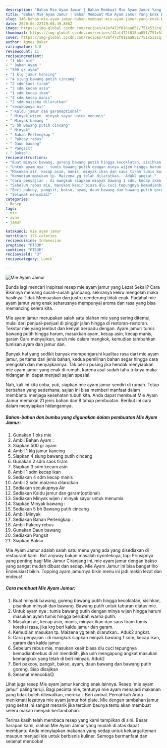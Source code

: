 ```yaml
---
description: "Bahan Mie Ayam Jamur | Bahan Membuat Mie Ayam Jamur Yang Enak Banget"
title: "Bahan Mie Ayam Jamur | Bahan Membuat Mie Ayam Jamur Yang Enak Banget"
slug: 346-bahan-mie-ayam-jamur-bahan-membuat-mie-ayam-jamur-yang-enak-banget
date: 2020-06-22T19:08:49.806Z
image: https://img-global.cpcdn.com/recipes/42af472f018aa851/751x532cq70/mie-ayam-jamur-foto-resep-utama.jpg
thumbnail: https://img-global.cpcdn.com/recipes/42af472f018aa851/751x532cq70/mie-ayam-jamur-foto-resep-utama.jpg
cover: https://img-global.cpcdn.com/recipes/42af472f018aa851/751x532cq70/mie-ayam-jamur-foto-resep-utama.jpg
author: Agnes Baker
ratingvalue: 3.8
reviewcount: 11
recipeingredient:
- "1 bks mie"
- " Bahan Ayam "
- "500 gr ayam"
- "1 klg jamur kancing"
- "4 siung bawang putih cincang"
- "2 sdm saos tiram"
- "3 sdm kecam asin"
- "1 sdm kecap ikan"
- "4 sdm kecap manis"
- "2 sdm maizena dilarutkan"
- "secukupnya Air"
- " Kaldu jamur dan garamoptional"
- " Minyak wijen  minyak sayur untuk menumis"
- " Minyak bawang "
- "5 bh Bawang putih cincang"
- " Minyak"
- " Bahan Perlengkap "
- " Pakcoy rebus"
- " Daun bawang"
- " Pangsit"
- " Bakso"
recipeinstructions:
- "Buat minyak bawang, goreng bawang putih hingga kecoklatan, sisihkan, pisahkan minyak dan bawang. Bawang putih untuk taburan diatas mie."
- "Untuk ayam nya : tumis bawang putih dengan minya wijen hingga harum masukan ayam tumis hingga berubah warna putih."
- "Masukan air, kecap asin, manis, minyak ikan dan saus tiram tumis koreksi rasa, jika krg beri kaldu jamur dan garam."
- "Kemudian masukan tp. Maizena yg telah dilarutkan.. Aduk2 angkat."
- "Cara penyajian : di mangkuk siapkan minyak bawang 1 sdm, kecap ikan, garam dan kaldu jamur."
- "Sebelum rebus mie, masukan keair biasa dlu cuci tepungnya kemudianbrebus di air mendidih, jika udh mengapung angkat masukan kemangkuk yang telah di beri minyak. Aduk2"
- "Beri pakcoy, pangsit, bakso, ayam, daun bawang dan bawang putih goreng. Siap disajikan"
- "Selamat mencoba😉"
categories:
- Resep
tags:
- mie
- ayam
- jamur

katakunci: mie ayam jamur 
nutrition: 175 calories
recipecuisine: Indonesian
preptime: "PT33M"
cooktime: "PT53M"
recipeyield: "3"
recipecategory: Lunch

---
```



![Mie Ayam Jamur](https://img-global.cpcdn.com/recipes/42af472f018aa851/751x532cq70/mie-ayam-jamur-foto-resep-utama.jpg)

Bunda lagi mencari inspirasi resep mie ayam jamur yang Lezat Sekali? Cara Bikinnya memang susah-susah gampang. sekiranya keliru mengolah maka hasilnya Tidak Memuaskan dan justru cenderung tidak enak. Padahal mie ayam jamur yang enak seharusnya mempunyai aroma dan rasa yang bisa memancing selera kita.

Mie ayam jamur merupakan salah satu olahan mie yang sering ditemui, mulai dari penjual-penjual di pinggir jalan hingga di restoran-restoran. Tekstur mie yang lembut dan kenyal berpadu dengan. Ayam jamur: tumis bawang putih hingga harum, masukkan ayam, kecap asin, kecap manis, garam Cara menyajikan, taruh mie dalam mangkok, kemudian tambahkan tumisan ayam dan jamur dan.

Banyak hal yang sedikit banyak mempengaruhi kualitas rasa dari mie ayam jamur, pertama dari jenis bahan, kedua pemilihan bahan segar hingga cara mengolah dan menyajikannya. Tak perlu pusing jika hendak menyiapkan mie ayam jamur yang enak di rumah, karena asal sudah tahu triknya maka hidangan ini dapat menjadi sajian spesial.


Nah, kali ini kita coba, yuk, siapkan mie ayam jamur sendiri di rumah. Tetap berbahan yang sederhana, sajian ini bisa memberi manfaat dalam membantu menjaga kesehatan tubuh kita. Anda dapat membuat Mie Ayam Jamur memakai 21 jenis bahan dan 8 tahap pembuatan. Berikut ini cara dalam menyiapkan hidangannya.

<!--inarticleads1-->

##### Bahan-bahan dan bumbu yang digunakan dalam pembuatan Mie Ayam Jamur:

1. Gunakan 1 bks mie
1. Ambil  Bahan Ayam :
1. Siapkan 500 gr ayam
1. Ambil 1 klg jamur kancing
1. Siapkan 4 siung bawang putih cincang
1. Gunakan 2 sdm saos tiram
1. Siapkan 3 sdm kecam asin
1. Ambil 1 sdm kecap ikan
1. Sediakan 4 sdm kecap manis
1. Ambil 2 sdm maizena dilarutkan
1. Sediakan secukupnya Air
1. Sediakan  Kaldu jamur dan garam(optional)
1. Sediakan  Minyak wijen / minyak sayur untuk menumis
1. Siapkan  Minyak bawang :
1. Sediakan 5 bh Bawang putih cincang
1. Ambil  Minyak
1. Sediakan  Bahan Perlengkap :
1. Ambil  Pakcoy rebus
1. Gunakan  Daun bawang
1. Sediakan  Pangsit
1. Siapkan  Bakso


Mie Ayam Jamur adalah salah satu menu yang ada yang disediakan di restaurant kami. But anyway bukan masalah nyonteknya, tapi Prinsipnya yang penting bagi Mie Jamur Ciranjang ini. mie ayam jamur dengan bakso yang sangat mudah dibuat dan sedap. Mie Ayam Jamur ini bisa banget lho Endeusiast bikin. Topping ayam jamurnya bikin menu ini jadi makin lezat dan endeus! 

<!--inarticleads2-->

##### Cara membuat Mie Ayam Jamur:

1. Buat minyak bawang, goreng bawang putih hingga kecoklatan, sisihkan, pisahkan minyak dan bawang. Bawang putih untuk taburan diatas mie.
1. Untuk ayam nya : tumis bawang putih dengan minya wijen hingga harum masukan ayam tumis hingga berubah warna putih.
1. Masukan air, kecap asin, manis, minyak ikan dan saus tiram tumis koreksi rasa, jika krg beri kaldu jamur dan garam.
1. Kemudian masukan tp. Maizena yg telah dilarutkan.. Aduk2 angkat.
1. Cara penyajian : di mangkuk siapkan minyak bawang 1 sdm, kecap ikan, garam dan kaldu jamur.
1. Sebelum rebus mie, masukan keair biasa dlu cuci tepungnya kemudianbrebus di air mendidih, jika udh mengapung angkat masukan kemangkuk yang telah di beri minyak. Aduk2
1. Beri pakcoy, pangsit, bakso, ayam, daun bawang dan bawang putih goreng. Siap disajikan
1. Selamat mencoba😉


Lihat juga resep Mie ayam jamur kancing enak lainnya. Resep &#39;mie ayam jamur&#39; paling teruji. Bagi pecinta mie, tentunya mie ayam menajadi makanan yang tidak boleh dilewatkan, mereka - Beri ambal. Pernahkah Anda menikmati lezatnya mie ayam jamur hot plate. Mie dengan tambahan jamur yang sehat ini sangat menarik jika tercium baunya tentu akan membuat selera makan menjadi bertambahan. 

Terima kasih telah membaca resep yang kami tampilkan di sini. Besar harapan kami, olahan Mie Ayam Jamur yang mudah di atas dapat membantu Anda menyiapkan makanan yang sedap untuk keluarga/teman maupun menjadi ide untuk berbisnis kuliner. Semoga bermanfaat dan selamat mencoba!
